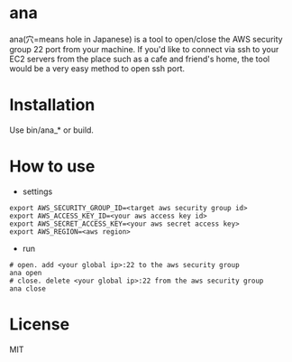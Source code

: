 # ana

ana(穴=means hole in Japanese) is a tool to open/close the AWS security group 22 port from your machine. If you'd like to connect via ssh to your EC2 servers from the place such as a cafe and friend's home, the tool would be a very easy method to open ssh port.

# Installation

Use bin/ana_* or build.

# How to use

* settings

```
export AWS_SECURITY_GROUP_ID=<target aws security group id>
export AWS_ACCESS_KEY_ID=<your aws access key id>
export AWS_SECRET_ACCESS_KEY=<your aws secret access key>
export AWS_REGION=<aws region>
```

* run

```
# open. add <your global ip>:22 to the aws security group
ana open
# close. delete <your global ip>:22 from the aws security group
ana close
```

# License

MIT